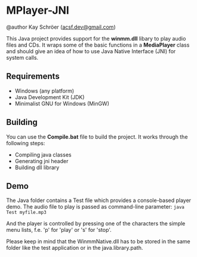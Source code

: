 # MPlayer-JNI
@author Kay Schröer (acsf.dev@gmail.com)

This Java project provides support for the **winmm.dll** libary to play audio files and CDs.
It wraps some of the basic functions in a **MediaPlayer** class and should give an idea of how to use Java Native Interface (JNI) for system calls.

## Requirements

- Windows (any platform)
- Java Development Kit (JDK)
- Minimalist GNU for Windows (MinGW)

## Building

You can use the **Compile.bat** file to build the project. It works through the following steps:
- Compiling java classes
- Generating jni header
- Building dll library

## Demo

The Java folder contains a Test file which provides a console-based player demo. The audio file to play is passed as command-line parameter:
`java Test myfile.mp3`

And the player is controlled by pressing one of the characters the simple menu lists, f.e. 'p' for 'play' or 's' for 'stop'.

Please keep in mind that the WinmmNative.dll has to be stored in the same folder like the test application or in the java.library.path.
